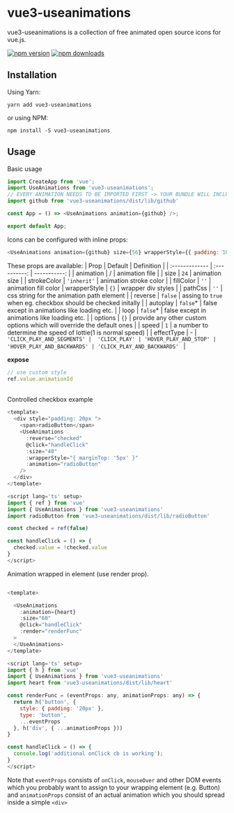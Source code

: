 # vue3-useanimations

vue3-useanimations is a collection of free animated open source icons for vue.js.

[![npm version](https://img.shields.io/npm/v/vue3-useanimations.svg?style=flat-square)](https://www.npmjs.com/package/vue3-useanimations) [![npm downloads](https://img.shields.io/npm/dm/vue3-useanimations.svg?style=flat-square)](https://www.npmjs.com/package/vue3-useanimations)

## Installation

Using Yarn:

```shell
yarn add vue3-useanimations
```

or using NPM:

```shell
npm install -S vue3-useanimations
```

## Usage

Basic usage

```javascript
import CreateApp from 'vue';
import UseAnimations from 'vue3-useanimations';
// EVERY ANIMATION NEEDS TO BE IMPORTED FIRST -> YOUR BUNDLE WILL INCLUDE ONLY WHAT IT NEEDS
import github from 'vue3-useanimations/dist/lib/github'

const App = () => <UseAnimations animation={github} />;

export default App;
```

Icons can be configured with inline props:

```javascript
<UseAnimations animation={github} size={56} wrapperStyle={{ padding: 100 }} />
```

These props are available:
| Prop           | Default      | Definition   |
| :------------- | :----------: | -----------: |
| animation   | / | animation file |
|  size | `24`   | animation size    |
|  strokeColor | `'inherit'`   | animation stroke color |
|  fillColor   | `''`          | animation fill color
|  wrapperStyle | `{}` | wrapper div styles |
|  pathCss | `''` | css string for the animation path element |
|  reverse | `false` | assing to `true` when eg. checkbox should be checked initally |
|  autoplay | `false`* | false except in animations like loading etc. |
|  loop | `false`* | false except in animations like loading etc. |
|  options | `{}` | provide any other custom options which will override the default ones |
|  speed | `1` | a number to determine the speed of lottie(1 is normal speed) |
|  effectType | - | `'CLICK_PLAY_AND_SEGMENTS' |  'CLICK_PLAY' | 'HOVER_PLAY_AND_STOP' | 'HOVER_PLAY_AND_BACKWARDS' | 'CLICK_PLAY_AND_BACKWARDS' ` |

**expose**

```javascript
// use custom style
ref.value.animationId
```

<br />
Controlled checkbox example  

```js
<template>
  <div style="padding: 20px ">
    <span>radioButton</span>
    <UseAnimations
      :reverse="checked"
      @click="handleClick"
      :size="40"
      :wrapperStyle="{ marginTop: '5px' }"
      :animation="radioButton"
    />
  </div>
</template>

<script lang='ts' setup>
import { ref } from 'vue'
import { UseAnimations } from 'vue3-useanimations'
import radioButton from 'vue3-useanimations/dist/lib/radioButton'

const checked = ref(false)

const handleClick = () => {
  checked.value = !checked.value
}
</script>

```

Animation wrapped in element (use render prop).

```javascript

<template>

  <UseAnimations
    :animation={heart}
    :size="60"
    @click="handleClick"
    :render="renderFunc"
  >
  </UseAnimations>
</template>

<script lang='ts' setup>
import { h } from 'vue'
import { UseAnimations } from 'vue3-useanimations'
import heart from 'vue3-useanimations/dist/lib/heart'

const renderFunc = (eventProps: any, animationProps: any) => {
  return h('button', {
    style: { padding: '20px' },
    type: 'button',
    ...eventProps
  }, h('div', { ...animationProps }))
}

const handleClick = () => {
  console.log('additional onClick cb is working');
}
</script>

```

 Note that `eventProps` consists of `onClick`, `mouseOver` and other DOM events which you probably want to assign to your wrapping element (e.g. Button) and `animationProps` consist of an actual animation which you should spread inside a simple `<div>`
  